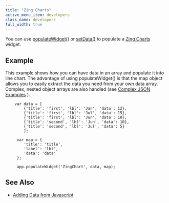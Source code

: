 ```yaml
---
title: "Zing Charts"
active_menu_item: developers
class_name: developers
full_width: true
---
```



You can use [populateWidget()](/developers/documentation/scripting-apis/client-api/widget-data-state-manipulation/populatewidget/) or [setData()](/developers/documentation/scripting-apis/client-api/widget-data-state-manipulation/setdata) to populate a [Zing Charts](/developers/documentation/product-guide/advanced-important-widgets/zing-charts/) widget.

## Example

This example shows how you can have data in an array and populate it into line chart. The advantage of using populateWidget() is that the map object allows you to easily extract the data you need from your own data array. Complex, nested object arrays are also handled (see [Complex JSON Examples](/developers/documentation/scripting-apis/client-api/widget-data-state-manipulation/populatewidget/complex-json-example) ).

        var data = [
            {'title': 'first', 'lbl': 'Jan', 'data': 12},
            {'title': 'first', 'lbl': 'Jul', 'data': 15},
            {'title': 'first', 'lbl': 'Jun', 'data': 10},
            {'title': 'second', 'lbl': 'Jun', 'data': 10},
            {'title': 'second', 'lbl': 'Jul', 'data': 5}
            ];
        
         var map = {
            'title': 'title',
            'label': 'lbl',
            'data': 'data'
         };
        
         app.populateWidget('ZingChart', data, map);
   

## See Also

 - [Adding Data from Javascript](/developers/documentation/product-guide/advanced-important-widgets/zing-charts/adding-data-from-javascript2)

